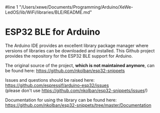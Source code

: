 #line 1 "/Users/xewe/Documents/Programming/Arduino/XeWe-LedOS/lib/WiFi/libraries/BLE/README.md"
# ESP32 BLE for Arduino
The Arduino IDE provides an excellent library package manager where versions of libraries can be downloaded and installed. This Github project provides the repository for the ESP32 BLE support for Arduino.

The original source of the project, **which is not maintained anymore**, can be found here: https://github.com/nkolban/esp32-snippets

Issues and questions should be raised here: https://github.com/espressif/arduino-esp32/issues <br> (please don't use https://github.com/nkolban/esp32-snippets/issues!)

Documentation for using the library can be found here: https://github.com/nkolban/esp32-snippets/tree/master/Documentation

